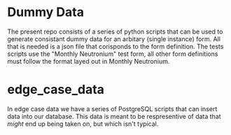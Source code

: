 # Dummy Data
The present repo consists of a series of python scripts that can be used to generate consistant dummy data for an arbitary (single instance) form. All that is needed is a json file that corisponds to the form definition. The tests scripts use the "Monthly Neutronium" test form, all other form definitions must follow the format layed out in Monthly Neutronium.

# edge_case_data
In edge case data we have a series of PostgreSQL scripts that can insert data into our database. This data is meant to be respresentive of data that _might_ end up being taken on, but which isn't typical.
